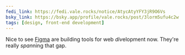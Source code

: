 ```yaml
---
fedi_link: https://fedi.vale.rocks/notice/AtycAtyYFY3jR9O6Vs
bsky_link: https://bsky.app/profile/vale.rocks/post/3lorm5ufu4c2w
tags: [design, front-end development]
---
```


Nice to see [Figma](https://www.figma.com) are building tools for web *div*elopment now. They're really *span*ning that gap.
